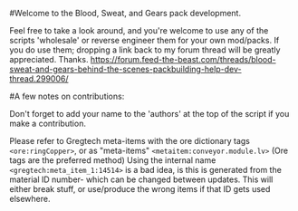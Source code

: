 #Welcome to the Blood, Sweat, and Gears pack development.

Feel free to take a look around, and you're welcome to use any of the scripts 'wholesale' or reverse engineer them for your own mod/packs.
If you do use them; dropping a link back to my forum thread will be greatly appreciated. Thanks.
https://forum.feed-the-beast.com/threads/blood-sweat-and-gears-behind-the-scenes-packbuilding-help-dev-thread.299006/

#A few notes on contributions:

Don't forget to add your name to the 'authors' at the top of the script if you make a contribution.

Please refer to Gregtech meta-items with the ore dictionary tags `<ore:ringCopper>`, or as "meta-items" `<metaitem:conveyor.module.lv>`
(Ore tags are the preferred method)
Using the internal name `<gregtech:meta_item_1:14514>` is a bad idea, is this is generated from the material ID number- which can be changed between updates.
This will either break stuff, or use/produce the wrong items if that ID gets used elsewhere.